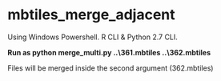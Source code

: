 # mbtiles_merge_adjacent

Using Windows Powershell. R CLI & Python 2.7 CLI. 

**Run as python merge_multi.py ..\361.mbtiles ..\362.mbtiles**

Files will be merged inside the second argument (362.mbtiles)